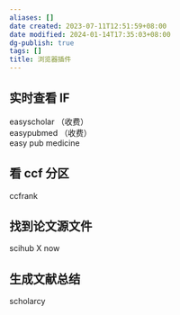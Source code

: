 ```yaml
---
aliases: []
date created: 2023-07-11T12:51:59+08:00
date modified: 2024-01-14T17:35:03+08:00
dg-publish: true
tags: []
title: 浏览器插件
---
```


## 实时查看 IF
easyscholar  （收费）  
easypubmed  （收费）  
easy pub medicine
## 看 ccf 分区
ccfrank
## 找到论文源文件
scihub X now
## 生成文献总结
scholarcy